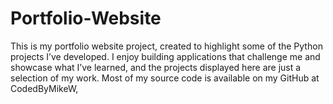 # Portfolio-Website
This is my portfolio website project, created to highlight some of the Python projects I’ve developed. I enjoy building applications that challenge me and showcase what I’ve learned, and the projects displayed here are just a selection of my work. Most of my source code is available on my GitHub at CodedByMikeW,
